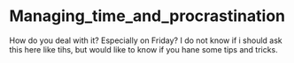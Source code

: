 # Managing_time_and_procrastination
How do you deal with it? Especially on Friday? 
I do not know if i should ask this here like tihs, but would like to know if you hane some tips and tricks.
